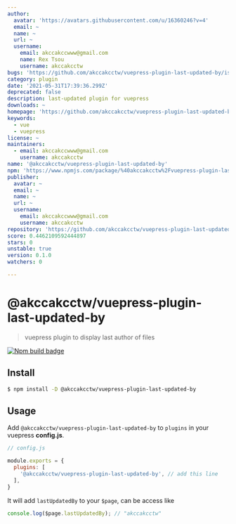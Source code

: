 ```yaml
---
author:
  avatar: 'https://avatars.githubusercontent.com/u/16360246?v=4'
  email: ~
  name: ~
  url: ~
  username:
    email: akccakccwww@gmail.com
    name: Rex Tsou
    username: akccakcctw
bugs: 'https://github.com/akccakcctw/vuepress-plugin-last-updated-by/issues'
category: plugin
date: '2021-05-31T17:39:36.299Z'
deprecated: false
description: last-updated plugin for vuepress
downloads: ~
homepage: 'https://github.com/akccakcctw/vuepress-plugin-last-updated-by#readme'
keywords:
  - vue
  - vuepress
license: ~
maintainers:
  - email: akccakccwww@gmail.com
    username: akccakcctw
name: '@akccakcctw/vuepress-plugin-last-updated-by'
npm: 'https://www.npmjs.com/package/%40akccakcctw%2Fvuepress-plugin-last-updated-by'
publisher:
  avatar: ~
  email: ~
  name: ~
  url: ~
  username:
    email: akccakccwww@gmail.com
    username: akccakcctw
repository: 'https://github.com/akccakcctw/vuepress-plugin-last-updated-by'
score: 0.4462109592444897
stars: 0
unstable: true
version: 0.1.0
watchers: 0

---
```


# @akccakcctw/vuepress-plugin-last-updated-by

> vuepress plugin to display last author of files

[![Npm build badge](https://img.shields.io/npm/v/@akccakcctw/vuepress-plugin-last-updated-by.svg?style=flat-square)](https://www.npmjs.com/package/@akccakcctw/vuepress-plugin-last-updated-by)

## Install 

```sh
$ npm install -D @akccakcctw/vuepress-plugin-last-updated-by
```

## Usage

Add `@akccakcctw/vuepress-plugin-last-updated-by` to `plugins` in your vuepress **config.js**.

```javascript
// config.js

module.exports = {
  plugins: [
    '@akccakcctw/vuepress-plugin-last-updated-by', // add this line
  ],
}
```

It will add `lastUpdatedBy` to your `$page`, can be access like

```javascript
console.log($page.lastUpdatedBy); // "akccakcctw"
```
